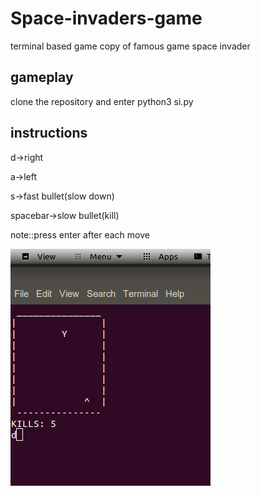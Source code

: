 # Space-invaders-game
terminal based game copy of famous game space invader

## gameplay
clone the repository and enter python3 si.py

## instructions
d->right

a->left

s->fast bullet(slow down)

spacebar->slow bullet(kill)

note::press enter after each move

![ cover ](https://github.com/sarthak77/space-invaders-game/blob/master/Screenshot%20from%202019-07-07%2009-59-42.png)
